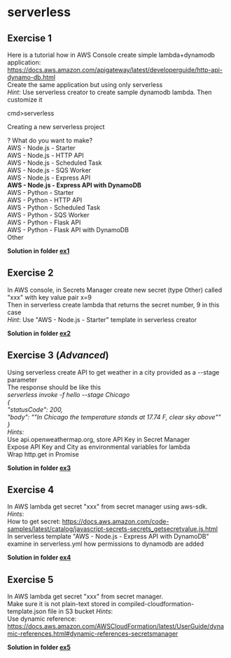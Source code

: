 # serverless
## Exercise 1  
Here is a tutorial how in AWS Console create simple lambda+dynamodb application:  
https://docs.aws.amazon.com/apigateway/latest/developerguide/http-api-dynamo-db.html  
Create the same application but using only serverless  
*Hint*: Use serverless creator to create sample dynamodb lambda. Then customize it  


 cmd>serverless  

Creating a new serverless project  

? What do you want to make?  
  AWS - Node.js - Starter  
  AWS - Node.js - HTTP API  
  AWS - Node.js - Scheduled Task  
  AWS - Node.js - SQS Worker  
  AWS - Node.js - Express API  
  **AWS - Node.js - Express API with DynamoDB**  
  AWS - Python - Starter  
  AWS - Python - HTTP API  
  AWS - Python - Scheduled Task  
  AWS - Python - SQS Worker  
  AWS - Python - Flask API  
  AWS - Python - Flask API with DynamoDB  
  Other  


  **Solution in folder [ex1](ex1)**

## Exercise 2  
In AWS console, in Secrets Manager create new secret (type Other) called "xxx" with key value pair x=9  
Then in serverless create lambda that returns the secret number, 9 in this case  
*Hint*: Use "AWS - Node.js - Starter" template in serverless creator  

**Solution in folder [ex2](ex2)** 

## Exercise 3 (*Advanced*)  
Using serverless create API to get weather in a city provided as a --stage parameter  
The response should be like this  
*serverless invoke -f hello --stage Chicago*  
*{*  
    *"statusCode": 200,*  
    *"body": "\"In Chicago the temperature stands at 17.74 F, clear sky above\""*  
*}*  
*Hints:*  
Use api.openweathermap.org, store API Key in Secret Manager  
Expose API Key and City as environmental variables for lambda  
Wrap http.get in Promise  

**Solution in folder [ex3](ex3)** 

## Exercise 4    
In AWS lambda get secret "xxx" from secret manager using aws-sdk.  
*Hints*:  
How to get secret: https://docs.aws.amazon.com/code-samples/latest/catalog/javascript-secrets-secrets_getsecretvalue.js.html  
In serverless template "AWS - Node.js - Express API with DynamoDB" examine in serverless.yml how permissions to dynamodb are added  

**Solution in folder [ex4](ex4)**  

## Exercise 5    
In AWS lambda get secret "xxx" from secret manager.  
Make sure it is not plain-text stored in compiled-cloudformation-template.json file in S3 bucket
*Hints*:  
Use dynamic reference:  
https://docs.aws.amazon.com/AWSCloudFormation/latest/UserGuide/dynamic-references.html#dynamic-references-secretsmanager  

**Solution in folder [ex5](ex5)**  
